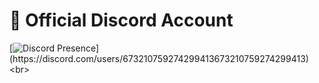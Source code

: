 

<h1>📛 Official Discord Account</h1>

[![Discord Presence](https://lanyard-profile-readme.vercel.app/api/673210759274299413?theme=light&bg=809ecf&animated=false&hideDiscrim=true&borderRadius=30px&idleMessage=Probably%20doing%20something%20else...)](https://discord.com/users/673210759274299413673210759274299413)
 <br>

